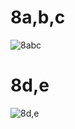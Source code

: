 # 8a,b,c

![8abc](https://github.com/shimaafathi123/ITI_OS_intake44/assets/93112282/7b2eeb56-4a8d-4ed1-a7e0-d5d84efba94b)

# 8d,e

![8d,e](https://github.com/shimaafathi123/ITI_OS_intake44/assets/93112282/26d7c60b-1fe6-4f06-beda-5835e07a1c42)
